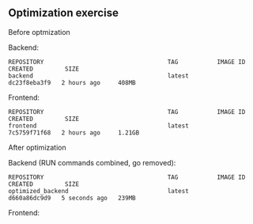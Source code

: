 ## Optimization exercise

Before optmization

Backend:
````
REPOSITORY                                   TAG           IMAGE ID       CREATED         SIZE
backend                                      latest        dc23f8eba3f9   2 hours ago     408MB
````

Frontend:
````
REPOSITORY                                   TAG           IMAGE ID       CREATED         SIZE
frontend                                     latest        7c5759f71f68   2 hours ago     1.21GB
````


After optimization

Backend (RUN commands combined, go removed):
````
REPOSITORY                                   TAG           IMAGE ID       CREATED         SIZE
optimized_backend                            latest        d660a86dc9d9   5 seconds ago   239MB
````
Frontend:





